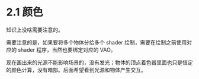 # 2.1 颜色

知识上没啥需要注意的。

需要注意的是，如果要将多个物体分给多个 shader 绘制，需要在绘制之前使用对应的 shader 程序，当然也要绑定对应的 VAO。

现在画出来的光源不能影响场景的，没有发光；物体的顶点着色器里面也只是恒定的颜色计算，没有暗部。后面希望看到光源和物体产生交互。
